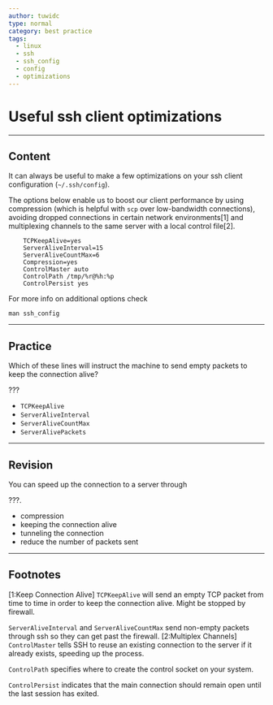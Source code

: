 ```yaml
---
author: tuwidc
type: normal
category: best practice
tags:
  - linux
  - ssh
  - ssh_config
  - config
  - optimizations
---
```


# Useful ssh client optimizations


---

## Content

It can always be useful to make a few optimizations on your ssh client configuration (`~/.ssh/config`).

The options below enable us to boost our client performance by using compression (which is helpful with `scp` over low-bandwidth connections), avoiding dropped connections in certain network environments[1] and multiplexing channels to the same server with a local control file[2].

```plain-text
    TCPKeepAlive=yes
    ServerAliveInterval=15
    ServerAliveCountMax=6
    Compression=yes
    ControlMaster auto
    ControlPath /tmp/%r@%h:%p
    ControlPersist yes
```

For more info on additional options check 

```plain-text
man ssh_config
```


---

## Practice

Which of these lines will instruct the machine to send empty packets to keep the connection alive? 

???

- `TCPKeepAlive`
- `ServerAliveInterval`
- `ServerAliveCountMax`
- `ServerAlivePackets`


---

## Revision

You can speed up the connection to a server through 

???.

- compression
- keeping the connection alive
- tunneling the connection
- reduce the number of packets sent


---

## Footnotes

[1:Keep Connection Alive]
`TCPKeepAlive` will send an empty TCP packet from time to time in order to keep the connection alive. Might be stopped by firewall.

`ServerAliveInterval` and `ServerAliveCountMax` send non-empty packets through ssh so they can get past the firewall.
[2:Multiplex Channels]
`ControlMaster` tells SSH to reuse an existing connection to the server if it already exists, speeding up the process.

`ControlPath` specifies where to create the control socket on your system.

`ControlPersist` indicates that the main connection should remain open until the last session has exited.
 
